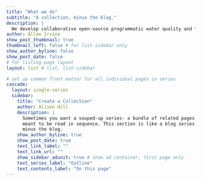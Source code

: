```yaml
---
title: "What we do"
subtitle: "A collection, minus the blog."
description: |
  We develop collaborative open-source programmatic water quality and fisheries analysis/reporting tools.
author: Allan Irvine
show_post_thumbnail: true
thumbnail_left: false # for list-sidebar only
show_author_byline: false
show_post_date: false
# for listing page layout
layout: list # list, list-sidebar

# set up common front matter for all individual pages in series
cascade:
  layout: single-series 
  sidebar:
    title: "Create a Collection"
    author: Alison Hill
    description: |
      Sometimes you want a souped-up series- a bundle of related pages 
      meant to be read in sequence. This section is like a blog series, 
      minus the blog.
    show_author_byline: true
    show_post_date: true
    text_link_label: ""
    text_link_url: ""
    show_sidebar_adunit: true # show ad container, first page only
    text_series_label: "Outline" 
    text_contents_label: "On this page" 
---
```

